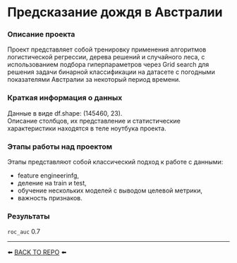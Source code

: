 # Предсказание дождя в Австралии

### Описание проекта    
Проект представляет собой тренировку применения алгоритмов логистической регрессии, дерева решений и случайного леса, с использованием подбора гиперпараметров через Grid search для решения задачи бинарной классификации на датасете с погодными показателями Австралии за некоторый период времени.

### Краткая информация о данных
Данные в виде df.shape: (145460, 23).  
Описание столбцов, их представление и статистические характеристики находятся в теле ноутбука проекта.

### Этапы работы над проектом  
Этапы представляют собой классический подход к работе с данными:
- feature engineerinfg,
- деление на train и test,
- обучение нескольких моделей с выводом целевой метрики,
- важность признаков.

### Результаты 

`roc_auc` 0.7

---

⬅️ [BACK TO REPO](https://github.com/Akialema/PROJECTS.EDU/tree/main) ⬅️
